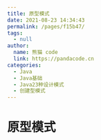 ```yaml
---
title: 原型模式
date: 2021-08-23 14:34:43
permalink: /pages/f15b47/
tags: 
  - null
author: 
  name: 熊猫 code
  link: https://pandacode.cn
categories: 
  - Java
  - Java基础
  - Java23种设计模式
  - 创建型模式
---
```


# 原型模式